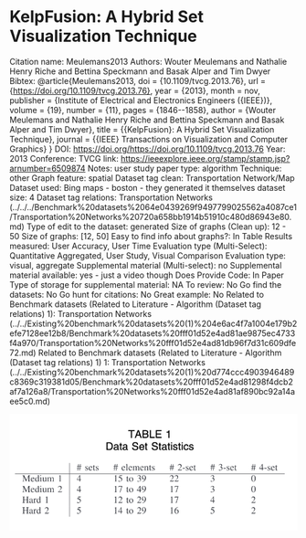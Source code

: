 # KelpFusion: A Hybrid Set Visualization Technique

Citation name: Meulemans2013
Authors: Wouter Meulemans and Nathalie Henry Riche and Bettina Speckmann and Basak Alper and Tim Dwyer
Bibtex: @article{Meulemans2013,
doi = {10.1109/tvcg.2013.76},
url = {https://doi.org/10.1109/tvcg.2013.76},
year = {2013},
month = nov,
publisher = {Institute of Electrical and Electronics Engineers ({IEEE})},
volume = {19},
number = {11},
pages = {1846--1858},
author = {Wouter Meulemans and Nathalie Henry Riche and Bettina Speckmann and Basak Alper and Tim Dwyer},
title = {{KelpFusion}: A Hybrid Set Visualization Technique},
journal = {{IEEE} Transactions on Visualization and Computer Graphics}
}
DOI: https://doi.org/https://doi.org/10.1109/tvcg.2013.76
Year: 2013
Conference: TVCG
link: https://ieeexplore.ieee.org/stamp/stamp.jsp?arnumber=6509874
Notes: user study
paper type: algorithm
Technique: other
Graph feature: spatial
Dataset tag clean: Transportation Network/Map
Dataset used: Bing maps - boston - they generated it themselves
dataset size: 4
Dataset tag relations: Transportation Networks (../../../Benchmark%20datasets%2064e0439269f9497799025562a4087ce1/Transportation%20Networks%20720a658bb1914b51910c480d86943e80.md)
Type of edit to the dataset: generated
Size of graphs (Clean up): 12 - 50
Size of graphs: [12, 50]
Easy to find info about graphs?: In Table
Results measured: User Accuracy, User Time
Evaluation type (Multi-Select): Quantitative Aggregated, User Study, Visual Comparison
Evaluation type: visual, aggregate
Supplemental material (Multi-select): no
Supplemental material available: yes - just a video though
Does Provide Code: In Paper
Type of storage for supplemental material: NA
To review: No
Go find the datasets: No
Go hunt for citations: No
Great example: No
Related to Benchmark datasets (Related to Literature - Algorithm (Dataset tag relations) 1): Transportation Networks (../../Existing%20benchmark%20datasets%20(1)%204e6ac4f7a1004e179b2efe7128ee12b8/Benchmark%20datasets%20fff01d52e4ad81ae9875ec4733f4a970/Transportation%20Networks%20fff01d52e4ad81db96f7d31c609dfe72.md)
Related to Benchmark datasets (Related to Literature - Algorithm (Dataset tag relations) 1) 1: Transportation Networks (../../Existing%20benchmark%20datasets%20(1)%20d774ccc4903946489c8369c319381d05/Benchmark%20datasets%20fff01d52e4ad81298f4dcb2af7a126a8/Transportation%20Networks%20fff01d52e4ad81af890bc92a14aee5c0.md)

![Untitled](KelpFusion%20A%20Hybrid%20Set%20Visualization%20Technique%2031a567279ecc4c3980caf078144017db/Untitled.png)